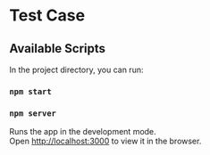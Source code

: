 # Test Case

## Available Scripts

In the project directory, you can run:

### `npm start`
### `npm server`

Runs the app in the development mode.\
Open [http://localhost:3000](http://localhost:3000) to view it in the browser.
